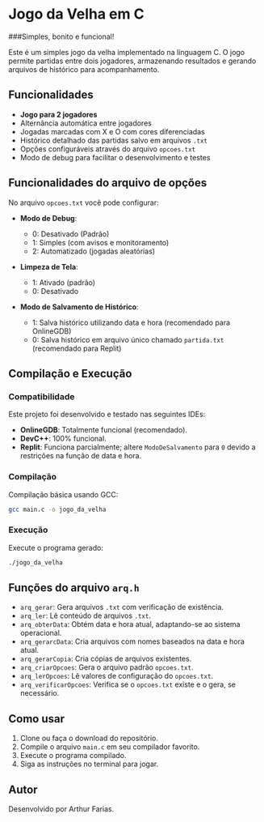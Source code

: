 # Jogo da Velha em C
###Simples, bonito e funcional!


Este é um simples jogo da velha implementado na linguagem C. O jogo permite partidas entre dois jogadores, armazenando resultados e gerando arquivos de histórico para acompanhamento.

## Funcionalidades

- **Jogo para 2 jogadores**
- Alternância automática entre jogadores
- Jogadas marcadas com X e O com cores diferenciadas
- Histórico detalhado das partidas salvo em arquivos `.txt`
- Opções configuráveis através do arquivo `opcoes.txt`
- Modo de debug para facilitar o desenvolvimento e testes

## Funcionalidades do arquivo de opções

No arquivo `opcoes.txt` você pode configurar:
- **Modo de Debug**:
  - 0: Desativado (Padrão)
  - 1: Simples (com avisos e monitoramento)
  - 2: Automatizado (jogadas aleatórias)

- **Limpeza de Tela**:
  - 1: Ativado (padrão)
  - 0: Desativado

- **Modo de Salvamento de Histórico**:
  - 1: Salva histórico utilizando data e hora (recomendado para OnlineGDB)
  - 0: Salva histórico em arquivo único chamado `partida.txt` (recomendado para Replit)

## Compilação e Execução

### Compatibilidade

Este projeto foi desenvolvido e testado nas seguintes IDEs:
- **OnlineGDB**: Totalmente funcional (recomendado).
- **DevC++**: 100% funcional.
- **Replit**: Funciona parcialmente; altere `ModoDeSalvamento` para `0` devido a restrições na função de data e hora.

### Compilação

Compilação básica usando GCC:
```bash
gcc main.c -o jogo_da_velha
```

### Execução

Execute o programa gerado:

```bash
./jogo_da_velha
```

## Funções do arquivo `arq.h`

- `arq_gerar`: Gera arquivos `.txt` com verificação de existência.
- `arq_ler`: Lê conteúdo de arquivos `.txt`.
- `arq_obterData`: Obtém data e hora atual, adaptando-se ao sistema operacional.
- `arq_gerarcData`: Cria arquivos com nomes baseados na data e hora atual.
- `arq_gerarCopia`: Cria cópias de arquivos existentes.
- `arq_criarOpcoes`: Gera o arquivo padrão `opcoes.txt`.
- `arq_lerOpcoes`: Lê valores de configuração do `opcoes.txt`.
- `arq_verificarOpcoes`: Verifica se o `opcoes.txt` existe e o gera, se necessário.

## Como usar

1. Clone ou faça o download do repositório.
2. Compile o arquivo `main.c` em seu compilador favorito.
3. Execute o programa compilado.
4. Siga as instruções no terminal para jogar.

## Autor

Desenvolvido por Arthur Farias.

